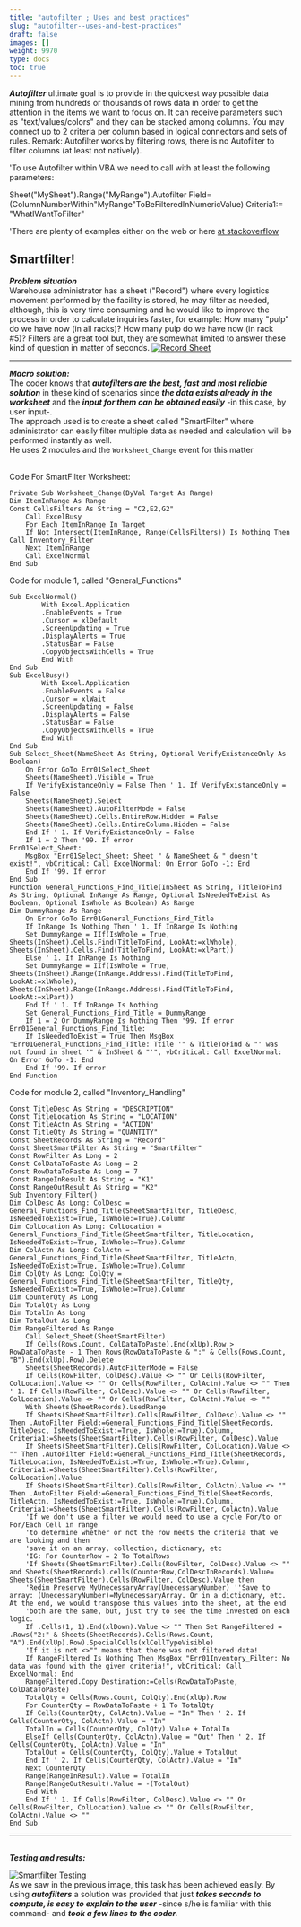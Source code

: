 ```yaml
---
title: "autofilter ; Uses and best practices"
slug: "autofilter--uses-and-best-practices"
draft: false
images: []
weight: 9970
type: docs
toc: true
---
```


***Autofilter*** ultimate goal is to provide in the quickest way possible data mining from hundreds or thousands of rows data in order to get the attention in the items we want to focus on. It can receive parameters such as "text/values/colors" and they can be stacked among columns. You may connect up to 2 criteria per column based in logical connectors and sets of rules. Remark: Autofilter works by filtering rows, there is no Autofilter to filter columns (at least not natively).

'To use Autofilter within VBA we need to call with at least the following parameters: 

Sheet("MySheet").Range("MyRange").Autofilter Field=(ColumnNumberWithin"MyRange"ToBeFilteredInNumericValue) Criteria1:= "WhatIWantToFilter" 

'There are plenty of examples either on the web or here [at stackoverflow](http://stackoverflow.com/questions/28575754/filter-out-multiple-criteria-using-excel-vba)

## Smartfilter!
***Problem situation***
<br>Warehouse administrator has a sheet ("Record") where every logistics movement performed by the facility is stored, he may filter as needed, although, this is very time consuming and he would like to improve the process in order to calculate inquiries faster, for example: How many "pulp" do we have now (in all racks)? How many pulp do we have now (in rack #5)? Filters are a great tool but, they are somewhat limited to answer these kind of question in matter of seconds.
[![Record Sheet][1]][1]
***
***Macro solution:***
<br>The coder knows that ***autofilters are the best, fast and most reliable solution*** in these kind of scenarios since ***the data exists already in the worksheet*** and the ***input for them can be obtained easily*** -in this case, by user input-.
<br>The approach used is to create a sheet called "SmartFilter" where administrator can 
easily filter multiple data as needed and calculation will be performed instantly as well.
<br>He uses 2 modules and the `Worksheet_Change` event for this matter

<br>Code For SmartFilter Worksheet:

    Private Sub Worksheet_Change(ByVal Target As Range)
    Dim ItemInRange As Range
    Const CellsFilters As String = "C2,E2,G2"
        Call ExcelBusy
        For Each ItemInRange In Target
        If Not Intersect(ItemInRange, Range(CellsFilters)) Is Nothing Then Call Inventory_Filter
        Next ItemInRange
        Call ExcelNormal
    End Sub
Code for module 1, called "General_Functions"

    Sub ExcelNormal()
            With Excel.Application
            .EnableEvents = True
            .Cursor = xlDefault
            .ScreenUpdating = True
            .DisplayAlerts = True
            .StatusBar = False
            .CopyObjectsWithCells = True
            End With
    End Sub
    Sub ExcelBusy()
            With Excel.Application
            .EnableEvents = False
            .Cursor = xlWait
            .ScreenUpdating = False
            .DisplayAlerts = False
            .StatusBar = False
            .CopyObjectsWithCells = True
            End With
    End Sub
    Sub Select_Sheet(NameSheet As String, Optional VerifyExistanceOnly As Boolean)
        On Error GoTo Err01Select_Sheet
        Sheets(NameSheet).Visible = True
        If VerifyExistanceOnly = False Then ' 1. If VerifyExistanceOnly = False
        Sheets(NameSheet).Select
        Sheets(NameSheet).AutoFilterMode = False
        Sheets(NameSheet).Cells.EntireRow.Hidden = False
        Sheets(NameSheet).Cells.EntireColumn.Hidden = False
        End If ' 1. If VerifyExistanceOnly = False
        If 1 = 2 Then '99. If error
    Err01Select_Sheet:
        MsgBox "Err01Select_Sheet: Sheet " & NameSheet & " doesn't exist!", vbCritical: Call ExcelNormal: On Error GoTo -1: End
        End If '99. If error
    End Sub
    Function General_Functions_Find_Title(InSheet As String, TitleToFind As String, Optional InRange As Range, Optional IsNeededToExist As Boolean, Optional IsWhole As Boolean) As Range
    Dim DummyRange As Range
        On Error GoTo Err01General_Functions_Find_Title
        If InRange Is Nothing Then ' 1. If InRange Is Nothing
        Set DummyRange = IIf(IsWhole = True, Sheets(InSheet).Cells.Find(TitleToFind, LookAt:=xlWhole), Sheets(InSheet).Cells.Find(TitleToFind, LookAt:=xlPart))
        Else ' 1. If InRange Is Nothing
        Set DummyRange = IIf(IsWhole = True, Sheets(InSheet).Range(InRange.Address).Find(TitleToFind, LookAt:=xlWhole), Sheets(InSheet).Range(InRange.Address).Find(TitleToFind, LookAt:=xlPart))
        End If ' 1. If InRange Is Nothing
        Set General_Functions_Find_Title = DummyRange
        If 1 = 2 Or DummyRange Is Nothing Then '99. If error
    Err01General_Functions_Find_Title:
        If IsNeededToExist = True Then MsgBox "Err01General_Functions_Find_Title: Ttile '" & TitleToFind & "' was not found in sheet '" & InSheet & "'", vbCritical: Call ExcelNormal: On Error GoTo -1: End
        End If '99. If error
    End Function
Code for module 2, called "Inventory_Handling"

    Const TitleDesc As String = "DESCRIPTION"
    Const TitleLocation As String = "LOCATION"
    Const TitleActn As String = "ACTION"
    Const TitleQty As String = "QUANTITY"
    Const SheetRecords As String = "Record"
    Const SheetSmartFilter As String = "SmartFilter"
    Const RowFilter As Long = 2
    Const ColDataToPaste As Long = 2
    Const RowDataToPaste As Long = 7
    Const RangeInResult As String = "K1"
    Const RangeOutResult As String = "K2"
    Sub Inventory_Filter()
    Dim ColDesc As Long: ColDesc = General_Functions_Find_Title(SheetSmartFilter, TitleDesc, IsNeededToExist:=True, IsWhole:=True).Column
    Dim ColLocation As Long: ColLocation = General_Functions_Find_Title(SheetSmartFilter, TitleLocation, IsNeededToExist:=True, IsWhole:=True).Column
    Dim ColActn As Long: ColActn = General_Functions_Find_Title(SheetSmartFilter, TitleActn, IsNeededToExist:=True, IsWhole:=True).Column
    Dim ColQty As Long: ColQty = General_Functions_Find_Title(SheetSmartFilter, TitleQty, IsNeededToExist:=True, IsWhole:=True).Column
    Dim CounterQty As Long
    Dim TotalQty As Long
    Dim TotalIn As Long
    Dim TotalOut As Long
    Dim RangeFiltered As Range
        Call Select_Sheet(SheetSmartFilter)
        If Cells(Rows.Count, ColDataToPaste).End(xlUp).Row > RowDataToPaste - 1 Then Rows(RowDataToPaste & ":" & Cells(Rows.Count, "B").End(xlUp).Row).Delete
        Sheets(SheetRecords).AutoFilterMode = False
        If Cells(RowFilter, ColDesc).Value <> "" Or Cells(RowFilter, ColLocation).Value <> "" Or Cells(RowFilter, ColActn).Value <> "" Then ' 1. If Cells(RowFilter, ColDesc).Value <> "" Or Cells(RowFilter, ColLocation).Value <> "" Or Cells(RowFilter, ColActn).Value <> ""
        With Sheets(SheetRecords).UsedRange
        If Sheets(SheetSmartFilter).Cells(RowFilter, ColDesc).Value <> "" Then .AutoFilter Field:=General_Functions_Find_Title(SheetRecords, TitleDesc, IsNeededToExist:=True, IsWhole:=True).Column, Criteria1:=Sheets(SheetSmartFilter).Cells(RowFilter, ColDesc).Value
        If Sheets(SheetSmartFilter).Cells(RowFilter, ColLocation).Value <> "" Then .AutoFilter Field:=General_Functions_Find_Title(SheetRecords, TitleLocation, IsNeededToExist:=True, IsWhole:=True).Column, Criteria1:=Sheets(SheetSmartFilter).Cells(RowFilter, ColLocation).Value
        If Sheets(SheetSmartFilter).Cells(RowFilter, ColActn).Value <> "" Then .AutoFilter Field:=General_Functions_Find_Title(SheetRecords, TitleActn, IsNeededToExist:=True, IsWhole:=True).Column, Criteria1:=Sheets(SheetSmartFilter).Cells(RowFilter, ColActn).Value
        'If we don't use a filter we would need to use a cycle For/to or For/Each Cell in range
        'to determine whether or not the row meets the criteria that we are looking and then
        'save it on an array, collection, dictionary, etc
        'IG: For CounterRow = 2 To TotalRows
        'If Sheets(SheetSmartFilter).Cells(RowFilter, ColDesc).Value <> "" and Sheets(SheetRecords).cells(CounterRow,ColDescInRecords).Value= Sheets(SheetSmartFilter).Cells(RowFilter, ColDesc).Value then
        'Redim Preserve MyUnecessaryArray(UnecessaryNumber) ''Save to array: (UnecessaryNumber)=MyUnecessaryArray. Or in a dictionary, etc. At the end, we would transpose this values into the sheet, at the end
        'both are the same, but, just try to see the time invested on each logic.
        If .Cells(1, 1).End(xlDown).Value <> "" Then Set RangeFiltered = .Rows("2:" & Sheets(SheetRecords).Cells(Rows.Count, "A").End(xlUp).Row).SpecialCells(xlCellTypeVisible)
        'If it is not <>"" means that there was not filtered data!
        If RangeFiltered Is Nothing Then MsgBox "Err01Inventory_Filter: No data was found with the given criteria!", vbCritical: Call ExcelNormal: End
        RangeFiltered.Copy Destination:=Cells(RowDataToPaste, ColDataToPaste)
        TotalQty = Cells(Rows.Count, ColQty).End(xlUp).Row
        For CounterQty = RowDataToPaste + 1 To TotalQty
        If Cells(CounterQty, ColActn).Value = "In" Then ' 2. If Cells(CounterQty, ColActn).Value = "In"
        TotalIn = Cells(CounterQty, ColQty).Value + TotalIn
        ElseIf Cells(CounterQty, ColActn).Value = "Out" Then ' 2. If Cells(CounterQty, ColActn).Value = "In"
        TotalOut = Cells(CounterQty, ColQty).Value + TotalOut
        End If ' 2. If Cells(CounterQty, ColActn).Value = "In"
        Next CounterQty
        Range(RangeInResult).Value = TotalIn
        Range(RangeOutResult).Value = -(TotalOut)
        End With
        End If ' 1. If Cells(RowFilter, ColDesc).Value <> "" Or Cells(RowFilter, ColLocation).Value <> "" Or Cells(RowFilter, ColActn).Value <> ""
    End Sub
***
<br>***Testing and results:***

[![Smartfilter Testing][2]][2]
<br>As we saw in the previous image, this task has been achieved easily. By using ***autofilters*** a solution was provided that just ***takes seconds to compute, is easy to explain to the user*** -since s/he is familiar with this command- and ***took a few lines to the coder.***


  [1]: https://i.stack.imgur.com/cob3v.png
  [2]: https://i.stack.imgur.com/v9jnz.gif

